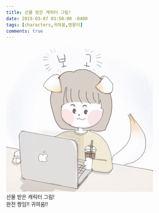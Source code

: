 ```yaml
---
title: 선물 받은 캐릭터 그림!
date: 2019-03-07 03:50:00 -0400
tags: [characters,귀여움,멍뭉이]
comments: true
---
```


![Alt text](/assets/images/characters-190307-1.jpg "프로필 사진") <br />
선물 받은 캐릭터 그림!<br />
완전 짱임!! 귀여움!!
